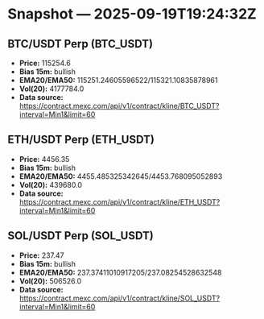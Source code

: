 # Snapshot — 2025-09-19T19:24:32Z

## BTC/USDT Perp (BTC_USDT)
- **Price:** 115254.6
- **Bias 15m:** bullish
- **EMA20/EMA50:** 115251.24605596522/115321.10835878961
- **Vol(20):** 4177784.0
- **Data source:** https://contract.mexc.com/api/v1/contract/kline/BTC_USDT?interval=Min1&limit=60

## ETH/USDT Perp (ETH_USDT)
- **Price:** 4456.35
- **Bias 15m:** bullish
- **EMA20/EMA50:** 4455.485325342645/4453.768095052893
- **Vol(20):** 439680.0
- **Data source:** https://contract.mexc.com/api/v1/contract/kline/ETH_USDT?interval=Min1&limit=60

## SOL/USDT Perp (SOL_USDT)
- **Price:** 237.47
- **Bias 15m:** bullish
- **EMA20/EMA50:** 237.37411010917205/237.08254528632548
- **Vol(20):** 506526.0
- **Data source:** https://contract.mexc.com/api/v1/contract/kline/SOL_USDT?interval=Min1&limit=60
